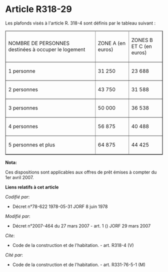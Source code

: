 # Article R318-29

Les plafonds visés à l'article R. 318-4 sont définis par le tableau suivant : 

<table cellspacing="1" cellpadding="0" border="1">
  <thead>
    <tr>
      <td width="273">

NOMBRE DE PERSONNES destinées à occuper le logement 

</td>
      <td width="91">

ZONE A (en euros) 

</td>
      <td width="91">

ZONES B ET C (en euros) 

</td>
    </tr>
  </thead>
  <tbody>
    <tr>
      <td valign="top">

1 personne 

</td>
      <td valign="top">

31 250 

</td>
      <td valign="top">

23 688 

</td>
    </tr>
    <tr>
      <td valign="top">

2 personnes 

</td>
      <td valign="top">

43 750 

</td>
      <td valign="top">

31 588 

</td>
    </tr>
    <tr>
      <td valign="top">

3 personnes 

</td>
      <td valign="top">

50 000 

</td>
      <td valign="top">

36 538 

</td>
    </tr>
    <tr>
      <td valign="top">

4 personnes 

</td>
      <td valign="top">

56 875 

</td>
      <td valign="top">

40 488 

</td>
    </tr>
    <tr>
      <td valign="top">

5 personnes et plus 

</td>
      <td valign="top">

64 875 

</td>
      <td valign="top">

44 425

</td>
    </tr>
  </tbody>
</table>

**Nota:**

Ces dispositions sont applicables aux offres de prêt émises à compter du 1er avril 2007.

**Liens relatifs à cet article**

_Codifié par_:

  - Décret n°78-622 1978-05-31 JORF 8 juin 1978

_Modifié par_:

  - Décret n°2007-464 du 27 mars 2007 - art. 1 () JORF 29 mars 2007

_Cite_:

  - Code de la construction et de l'habitation. - art. R318-4 (V)

_Cité par_:

  - Code de la construction et de l'habitation. - art. R331-76-5-1 (M)

